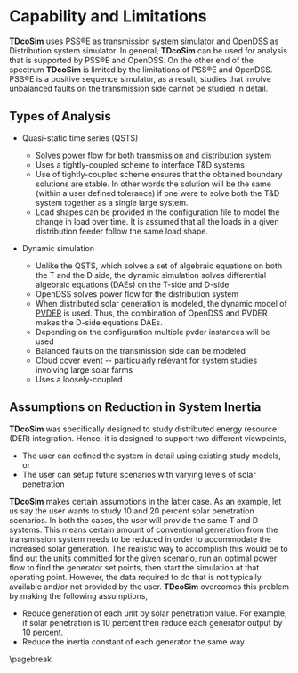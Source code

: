 # Capability and Limitations

**TDcoSim** uses PSS®E as transmission system simulator and OpenDSS as Distribution system simulator. In general, **TDcoSim** can be used for analysis that is supported by PSS®E and OpenDSS. On the other end of the spectrum **TDcoSim** is limited by the limitations of PSS®E and OpenDSS. PSS®E is a positive sequence simulator, as a result, studies that involve unbalanced faults on the transmission side cannot be studied in detail.

## Types of Analysis

* Quasi-static time series (QSTS)
   * Solves power flow for both transmission and distribution system
   * Uses a tightly-coupled scheme to interface T&D systems
   * Use of tightly-coupled scheme ensures that the obtained boundary solutions are stable. In other words the solution will be the same (within a user defined tolerance) if one were to solve both the T&D system together as a single large system.
   * Load shapes can be provided in the configuration file to model the change in load over time. It is assumed that all the loads in a given distribution feeder follow the same load shape.

* Dynamic simulation
   * Unlike the QSTS, which solves a set of algebraic equations on both the T and the D side, the dynamic simulation solves differential algebraic equations (DAEs) on the T-side and D-side
   * OpenDSS solves power flow for the distribution system
   * When distributed solar generation is modeled, the dynamic model of [PVDER](https://github.com/sibyjackgrove/SolarPV-DER-simulation-utility) is used. Thus, the combination of OpenDSS and PVDER makes the D-side equations DAEs.
   * Depending on the configuration multiple pvder instances will be used
   * Balanced faults on the transmission side can be modeled
   * Cloud cover event -- particularly relevant for system studies involving large solar farms
   * Uses a loosely-coupled

## Assumptions on Reduction in System Inertia

**TDcoSim** was specifically designed to study distributed energy resource (DER) integration. Hence, it is designed to support two different viewpoints,
* The user can defined the system in detail using existing study models, or
* The user can setup future scenarios with varying levels of solar penetration

**TDcoSim** makes certain assumptions in the latter case. As an example, let us say the user wants to study 10 and 20 percent solar penetration scenarios. In both the cases, the user will provide the same T and D systems. This means certain amount of conventional generation from the transmission system needs to be reduced in order to accommodate the increased solar generation. The realistic way to accomplish this would be to find out the units committed for the given scenario, run an optimal power flow to find the generator set points, then start the simulation at that operating point. However, the data required to do that is not typically available and/or not provided by the user. **TDcoSim** overcomes this problem by making the following assumptions,

* Reduce generation of each unit by solar penetration value. For example, if solar penetration is 10 percent then reduce each generator output by 10 percent.
* Reduce the inertia constant of each generator the same way

\pagebreak
